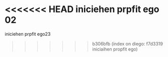 <<<<<<< HEAD
iniciehen prpfit ego 02
=======
iniciehen prpfit ego23
>>>>>>> b306bfb (index on diego: f7d3319 iniciaihen propfit ego)
